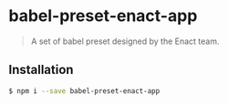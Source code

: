 # babel-preset-enact-app

> A set of babel preset designed by the Enact team.

## Installation

```sh
$ npm i --save babel-preset-enact-app
```

